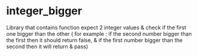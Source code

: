 # integer_bigger
Library that contains function expect 2 integer values &amp; check if the first one bigger than the other ( for example : if the second number bigger than the first then it should return false, &amp; if the first number bigger than the second then it will return &amp; pass)
